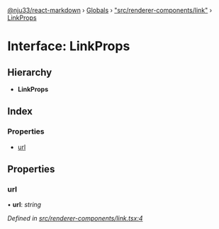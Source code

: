 [@nju33/react-markdown](../README.md) › [Globals](../globals.md) › ["src/renderer-components/link"](../modules/_src_renderer_components_link_.md) › [LinkProps](_src_renderer_components_link_.linkprops.md)

# Interface: LinkProps

## Hierarchy

* **LinkProps**

## Index

### Properties

* [url](_src_renderer_components_link_.linkprops.md#url)

## Properties

###  url

• **url**: *string*

*Defined in [src/renderer-components/link.tsx:4](https://github.com/nju33/react-markdown/blob/5327386/src/renderer-components/link.tsx#L4)*
